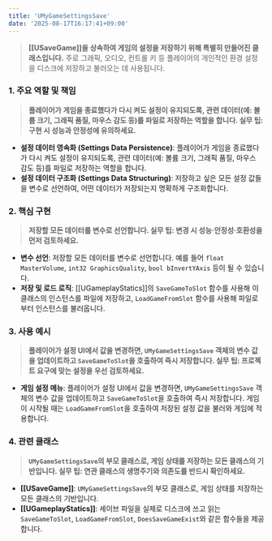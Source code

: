 ```yaml
---
title: 'UMyGameSettingsSave'
date: '2025-08-17T16:17:41+09:00'
---
```

> **[[USaveGame]]을 상속하여 게임의 설정을 저장하기 위해 특별히 만들어진 클래스입니다.** 주로 그래픽, 오디오, 컨트롤 키 등 플레이어의 개인적인 환경 설정을 디스크에 저장하고 불러오는 데 사용됩니다.

### **1. 주요 역할 및 책임**
> **플레이어가 게임을 종료했다가 다시 켜도 설정이 유지되도록, 관련 데이터(예: 볼륨 크기, 그래픽 품질, 마우스 감도 등)를 파일로 저장하는 역할을 합니다. 실무 팁: 구현 시 성능과 안정성에 유의하세요.**
* **설정 데이터 영속화 (Settings Data Persistence)**:
	플레이어가 게임을 종료했다가 다시 켜도 설정이 유지되도록, 관련 데이터(예: 볼륨 크기, 그래픽 품질, 마우스 감도 등)를 파일로 저장하는 역할을 합니다.
* **설정 데이터 구조화 (Settings Data Structuring)**:
	저장하고 싶은 모든 설정 값들을 변수로 선언하여, 어떤 데이터가 저장되는지 명확하게 구조화합니다.

### **2. 핵심 구현**
> **저장할 모든 데이터를 변수로 선언합니다. 실무 팁: 변경 시 성능·안정성·호환성을 먼저 검토하세요.**
* **변수 선언**:
	저장할 모든 데이터를 변수로 선언합니다. 예를 들어 `float MasterVolume`, `int32 GraphicsQuality`, `bool bInvertYAxis` 등이 될 수 있습니다.
* **저장 및 로드 로직**:
	[[UGameplayStatics]]의 `SaveGameToSlot` 함수를 사용해 이 클래스의 인스턴스를 파일에 저장하고, `LoadGameFromSlot` 함수를 사용해 파일로부터 인스턴스를 불러옵니다.

### **3. 사용 예시**
> **플레이어가 설정 UI에서 값을 변경하면, `UMyGameSettingsSave` 객체의 변수 값을 업데이트하고 `SaveGameToSlot`을 호출하여 즉시 저장합니다. 실무 팁: 프로젝트 요구에 맞는 설정을 우선 검토하세요.**
* **게임 설정 메뉴**:
	플레이어가 설정 UI에서 값을 변경하면, `UMyGameSettingsSave` 객체의 변수 값을 업데이트하고 `SaveGameToSlot`을 호출하여 즉시 저장합니다. 게임이 시작될 때는 `LoadGameFromSlot`을 호출하여 저장된 설정 값을 불러와 게임에 적용합니다.

### **4. 관련 클래스**
> **`UMyGameSettingsSave`의 부모 클래스로, 게임 상태를 저장하는 모든 클래스의 기반입니다. 실무 팁: 연관 클래스의 생명주기와 의존도를 반드시 확인하세요.**
* **[[USaveGame]]**:
	`UMyGameSettingsSave`의 부모 클래스로, 게임 상태를 저장하는 모든 클래스의 기반입니다.
* **[[UGameplayStatics]]**:
	세이브 파일을 실제로 디스크에 쓰고 읽는 `SaveGameToSlot`, `LoadGameFromSlot`, `DoesSaveGameExist`와 같은 함수들을 제공합니다.
